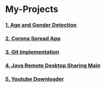 # My-Projects

### [1. Age and Gender Detection](target="Age%20and%20Gender%20Detection")
### [2. Corona Spread App](target="Corona%20Spread%20App")
### [3. Git Implementation](target="Git%20Implementation")
### [4. Java Remote Desktop Sharing Main](target="Java%20Remote%20Desktop%20Sharing%20Main")
### [5. Youtube Downloader](target="Youtube%20Downloader")